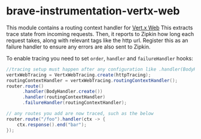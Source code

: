 # brave-instrumentation-vertx-web

This module contains a routing context handler for [Vert.x Web](http://vertx.io/docs/vertx-web/js/)
This extracts trace state from incoming requests. Then, it reports to
Zipkin how long each request takes, along with relevant tags like the
http url. Register this as an failure handler to ensure any errors are
also sent to Zipkin.

To enable tracing you need to set `order`, `handler` and `failureHandler`
hooks:
```java
//tracing setup must happen after any configuration like .handler(BodyHandler.create()) or application routes
vertxWebTracing = VertxWebTracing.create(httpTracing);
routingContextHandler = vertxWebTracing.routingContextHandler();
router.route()
      .handler(BodyHandler.create())
      .handler(routingContextHandler)
      .failureHandler(routingContextHandler);

// any routes you add are now traced, such as the below
router.route("/foo").handler(ctx -> {
    ctx.response().end("bar");
});
```
